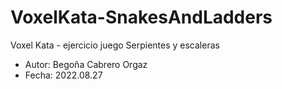 # VoxelKata-SnakesAndLadders
Voxel Kata - ejercicio juego Serpientes y escaleras
* Autor: Begoña Cabrero Orgaz
* Fecha: 2022.08.27
